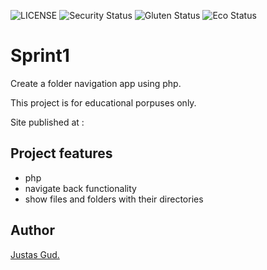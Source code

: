 ![LICENSE](https://img.shields.io/badge/license-MIT-blue.svg?style=flat-square)
![Security Status](https://img.shields.io/security-headers?label=Security&url=https%3A%2F%2Fgithub.com&style=flat-square)
![Gluten Status](https://img.shields.io/badge/Gluten-Free-green.svg)
![Eco Status](https://img.shields.io/badge/ECO-Friendly-green.svg)

# Sprint1
Create a folder navigation app using php.


This project is for educational porpuses only.

Site published at :


## Project features

-   php
-   navigate back functionality
-   show files and folders with their directories 


## Author

[Justas Gud.](https://github.com/Justas383)